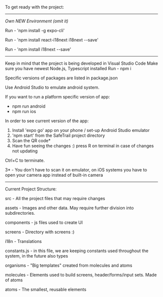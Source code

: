 To get ready with the project:

---

*Own NEW Environment (omit it)*

Run - 'npm install -g expo-cli'

Run - 'npm install react-i18next i18next --save'

Run - 'npm install i18next --save'

---

Keep in mind that the project is being developed in Visual Studio Code
Make sure you have newest Node.js, Typescript installed 
Run - npm i

Specific versions of packages are listed in package.json

Use Android Studio to emulate android system.

If you want to run a platform specific version of app:
- npm run android
- npm run ios

In order to see current version of the app: 
1. Install 'expo go' app on your phone / set-up Android Studio emulator
2. 'npm start' from the SafeTrail project directory
3. Scan the QR code*
4. Have fun seeing the changes :) press R on terminal in case of changes not updating

Ctrl+C to terminate.

3* - You don't have to scan it on emulator, on iOS systems you have to open your camera app instead of built-in camera 

---

Current Project Structure:

src - All the project files that may require changes


assets - Images and other data. May require further division into subdirectories.

components - js files used to create UI

screens - Directory with screens :) 

i18n - Translations

constants.js - in this file, we are keeping constants used throughout the system, in the future also types

organisms - "Big templates" created from molecules and atoms

molecules - Elements used to build screens, header/forms/input sets. Made of atoms

atoms - The smallest, reusable elements

